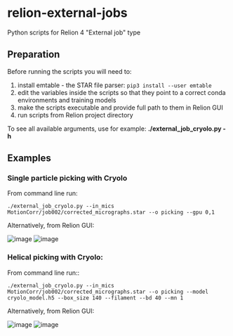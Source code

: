 # relion-external-jobs

Python scripts for Relion 4 "External job" type

## Preparation

Before running the scripts you will need to:

1. install emtable - the STAR file parser: `pip3 install --user emtable`
2. edit the variables inside the scripts so that they point to a correct conda environments and training models
3. make the scripts executable and provide full path to them in Relion GUI
4. run scripts from Relion project directory

To see all available arguments, use for example: **./external_job_cryolo.py -h**

## Examples

### Single particle picking with Cryolo

From command line run: 
```
./external_job_cryolo.py --in_mics MotionCorr/job002/corrected_micrographs.star --o picking --gpu 0,1 
```

Alternatively, from Relion GUI:

![image](https://user-images.githubusercontent.com/6952870/139669068-6b55d83b-04f6-4181-8d54-7de17bb04bb5.png)
![image](https://user-images.githubusercontent.com/6952870/139669190-a36f04c8-078e-4b37-9883-fd7580421c98.png)

### Helical picking with Cryolo:

From command line run:: 
```
./external_job_cryolo.py --in_mics MotionCorr/job002/corrected_micrographs.star --o picking --model cryolo_model.h5 --box_size 140 --filament --bd 40 --mn 1
```

Alternatively, from Relion GUI:

![image](https://user-images.githubusercontent.com/6952870/139668687-008e171d-055e-456e-af3a-5ac3522cd872.png)
![image](https://user-images.githubusercontent.com/6952870/139843254-a050294a-785f-4f7d-bf89-b4ff252c6308.png)
